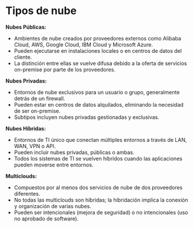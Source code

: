 # Tipos de nube

**Nubes Públicas:**
- Ambientes de nube creados por proveedores externos como Alibaba Cloud, AWS, Google Cloud, IBM Cloud y Microsoft Azure.
- Pueden ejecutarse en instalaciones locales o en centros de datos del cliente.
- La distinción entre ellas se vuelve difusa debido a la oferta de servicios on-premise por parte de los proveedores.

**Nubes Privadas:**
- Entornos de nube exclusivos para un usuario o grupo, generalmente detrás de un firewall.
- Pueden estar en centros de datos alquilados, eliminando la necesidad de ser on-premise.
- Subtipos incluyen nubes privadas gestionadas y exclusivas.

**Nubes Híbridas:**
- Entornos de TI único que conectan múltiples entornos a través de LAN, WAN, VPN o API.
- Pueden incluir nubes privadas, públicas o ambas.
- Todos los sistemas de TI se vuelven híbridos cuando las aplicaciones pueden moverse entre entornos.

**Multiclouds:**
- Compuestos por al menos dos servicios de nube de dos proveedores diferentes.
- No todas las multiclouds son híbridas; la hibridación implica la conexión y organización de varias nubes.
- Pueden ser intencionales (mejora de seguridad) o no intencionales (uso no aprobado de software).
